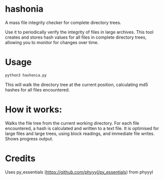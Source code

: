 # hashonia
A mass file integrity checker for complete directory trees.

Use it to periodically verify the integrity of files in large archives. This tool creates and stores hash values for all files in complete directory trees, allowing you to monitor for changes over time. 

# Usage
```bash
python3 hashonia.py
```
This will walk the directory tree at the current position, calculating md5 hashes for all files encountered.

# How it works:
Walks the file tree from the current working directory. For each file encountered, a hash is calculated and written to a text file.
It is optimised for large files and large trees, using block readings, and immediate file writes. Shows progress output.

# Credits
Uses py_essentials (https://github.com/phyyyl/py_essentials) from phyyyl
